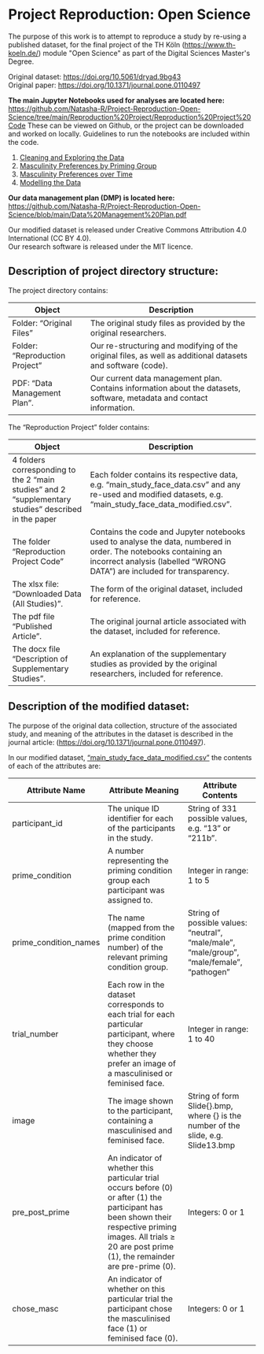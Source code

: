 # Project Reproduction: Open Science

The purpose of this work is to attempt to reproduce a study by re-using a published dataset, for the final project of the TH Köln (https://www.th-koeln.de/) module "Open Science" as part of the Digital Sciences Master's Degree. 

Original dataset: https://doi.org/10.5061/dryad.9bg43   
Original paper: https://doi.org/10.1371/journal.pone.0110497    

**The main Jupyter Notebooks used for analyses are located here:** https://github.com/Natasha-R/Project-Reproduction-Open-Science/tree/main/Reproduction%20Project/Reproduction%20Project%20Code
These can be viewed on Github, or the project can be downloaded and worked on locally. Guidelines to run the notebooks are included within the code.

1. [Cleaning and Exploring the Data](https://github.com/Natasha-R/Project-Reproduction-Open-Science/blob/main/Reproduction%20Project/Reproduction%20Project%20Code/1.%20Cleaning%20and%20Exploring%20Data.ipynb)  
2. [Masculinity Preferences by Priming Group](https://github.com/Natasha-R/Project-Reproduction-Open-Science/blob/main/Reproduction%20Project/Reproduction%20Project%20Code/2.%20Masculinity%20preferences%20by%20priming%20group.ipynb)  
3. [Masculinity Preferences over Time](https://github.com/Natasha-R/Project-Reproduction-Open-Science/blob/main/Reproduction%20Project/Reproduction%20Project%20Code/3.%20Masculinity%20over%20'time'.ipynb)  
4. [Modelling the Data](https://github.com/Natasha-R/Project-Reproduction-Open-Science/blob/main/Reproduction%20Project/Reproduction%20Project%20Code/4.%20Modelling%20the%20data.ipynb)  

**Our data management plan (DMP) is located here:** https://github.com/Natasha-R/Project-Reproduction-Open-Science/blob/main/Data%20Management%20Plan.pdf

Our modified dataset is released under Creative Commons Attribution 4.0 International (CC BY 4.0).  
Our research software is released under the MIT licence.  

## Description of project directory structure:

The project directory contains:

| Object                         | Description                                                                                                            |
|--------------------------------|------------------------------------------------------------------------------------------------------------------------|
| Folder: “Original Files”       | The original study files as provided by the original researchers.                                                      |
| Folder: “Reproduction Project” | Our re-structuring and modifying of the original files, as well as additional datasets and software (code).            |
| PDF: “Data Management Plan”.   | Our current data management plan. Contains information about the datasets, software, metadata and contact information. |

The “Reproduction Project” folder contains:

| Object                                                                                               | Description                                                                                                                                                                                  |
|------------------------------------------------------------------------------------------------------|----------------------------------------------------------------------------------------------------------------------------------------------------------------------------------------------|
| 4 folders corresponding to the 2 “main studies” and 2 “supplementary studies” described in the paper | Each folder contains its respective data, e.g. “main_study_face_data.csv” and any re-used and modified datasets, e.g.  “main_study_face_data_modified.csv”.                                  |
| The folder “Reproduction Project Code”                                                               | Contains the code and Jupyter notebooks used to analyse the data, numbered in order. The notebooks containing an incorrect analysis (labelled “WRONG DATA”) are included for transparency.   |
| The xlsx file: “Downloaded Data (All Studies)”.                                                      | The form of the original dataset, included for reference.                                                                                                                                    |
| The pdf file “Published Article”.                                                                    | The original journal article associated with the dataset, included for reference.                                                                                                            |
| The docx file “Description of Supplementary Studies”.                                                | An explanation of the supplementary studies as provided by the original researchers, included for reference.                                                                                 |

## Description of the modified dataset:

The purpose of the original data collection, structure of the associated study, and meaning of the attributes in the dataset is described in the journal article: (https://doi.org/10.1371/journal.pone.0110497).

In our modified dataset, [“main_study_face_data_modified.csv”](https://github.com/Natasha-R/Project-Reproduction-Open-Science/blob/main/Reproduction%20Project/Main%20Study%20(Face)/main_study_face_data_modified.csv) the contents of each of the attributes are:

| Attribute Name        | Attribute Meaning                                                                                                                                                                                                 | Attribute Contents                                                                         |
|-----------------------|-------------------------------------------------------------------------------------------------------------------------------------------------------------------------------------------------------------------|--------------------------------------------------------------------------------------------|
| participant_id        | The unique ID identifier for each of the participants in the study.                                                                                                                                               | String of 331 possible values, e.g. “13” or “211b”.                                        |
| prime_condition       | A number representing the priming condition group each participant was assigned to.                                                                                                                               | Integer in range: 1 to 5                                                                   |
| prime_condition_names | The name (mapped from the prime condition number) of the relevant priming condition group.                                                                                                                        | String of possible values: “neutral”, “male/male”, “male/group”, “male/female”, “pathogen” |
| trial_number          | Each row in the dataset corresponds to each trial for each particular participant, where they choose whether they prefer an image of a masculinised or feminised face.                                            | Integer in range: 1 to 40                                                                  |
| image                 | The image shown to the participant, containing a masculinised and feminised face.                                                                                                                                 | String of form Slide{}.bmp, where {} is the number of the slide, e.g. Slide13.bmp          |
| pre_post_prime        | An indicator of whether this particular trial occurs before (0) or after (1) the participant has been shown their respective priming images. All trials ≥ 20 are post prime (1), the remainder are pre-prime (0). | Integers: 0 or 1                                                                           |
| chose_masc            | An indicator of whether on this particular trial the participant chose the masculinised face (1) or feminised face (0).                                                                                           | Integers: 0 or 1                                                                           |
